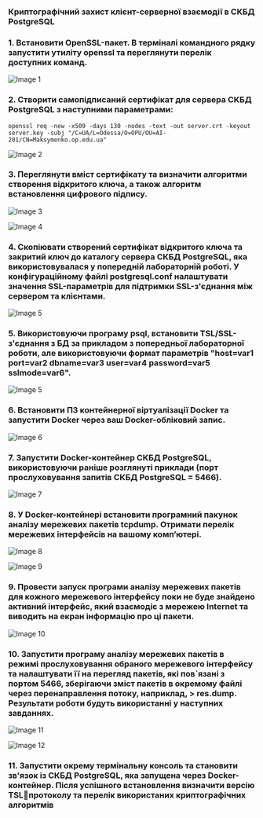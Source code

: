 ### Криптографічний захист клієнт-серверної взаємодії в СКБД PostgreSQL

### 1. Встановити OpenSSL-пакет. В терміналі командного рядку запустити утиліту openssl та переглянути перелік доступних команд.

![Image 1](https://github.com/user-attachments/assets/b5e7a1ec-ea87-4da5-a4bb-6deb6f8e7c9e)

### 2. Створити самопідписаний сертифікат для сервера СКБД PostgreSQL з наступними параметрами:

```
openssl req -new -x509 -days 130 -nodes -text -out server.crt -keyout server.key -subj "/C=UA/L=Odessa/O=OPU/OU=AI-201/CN=Maksymenko.op.edu.ua"

```

![Image 2](https://github.com/user-attachments/assets/2213d56b-f56e-4f35-83b2-d1b55c339520)

### 3. Переглянути вміст сертифікату та визначити алгоритми створення відкритого ключа, а також алгоритм встановлення цифрового підпису.

![Image 3](https://github.com/user-attachments/assets/b2934891-e9d3-4401-8a70-6438c74ba7c4)

![Image 4](https://github.com/user-attachments/assets/37463235-5676-4d81-8e78-b2ac26ae8c47)

### 4. Скопіювати створений сертифікат відкритого ключа та закритий ключ до каталогу сервера СКБД PostgreSQL, яка використовувалася у попередній лабораторній роботі. У конфігураційному файлі postgresql.conf налаштувати значення SSL-параметрів для підтримки SSL-з'єднання між сервером та клієнтами.

![Image 5](https://github.com/user-attachments/assets/10dac703-2810-48a6-9542-787c1aa53cc8)

### 5. Використовуючи програму psql, встановити TSL/SSL-з'єднання з БД за прикладом з попередньої лабораторної роботи, але використовуючи формат параметрів "host=var1 port=var2 dbname=var3 user=var4 password=var5 sslmode=var6".

![Image 5](https://github.com/user-attachments/assets/79a2b820-7f70-4848-a28f-76ecd86c7ec0)

### 6. Встановити ПЗ контейнерної віртуалізації Docker та запустити Docker через ваш Docker-обліковий запис.

![Image 6](https://github.com/user-attachments/assets/6d324e5f-43ea-47aa-9028-526b8c662702)

### 7. Запустити Docker-контейнер СКБД PostgreSQL, використовуючи раніше розглянуті приклади (порт прослуховування запитів СКБД PostgreSQL = 5466).

![Image 7](https://github.com/user-attachments/assets/9670908d-321c-471d-87fb-9089974fbd6d)

### 8. У Docker-контейнері встановити програмний пакунок аналізу мережевих пакетів tcpdump. Отримати перелік мережевих інтерфейсів на вашому комп’ютері.

![Image 8](https://github.com/user-attachments/assets/f182f944-e9d7-4ce9-bff2-b1086c6cf4fe)

![Image 9](https://github.com/user-attachments/assets/2efd6242-4ef7-4421-88ff-ed94c0837102)

### 9. Провести запуск програми аналізу мережевих пакетів для кожного мережевого інтерфейсу поки не буде знайдено активний інтерфейс, який взаємодіє з мережею Internet та виводить на екран інформацію про ці пакети.

![Image 10](https://github.com/user-attachments/assets/4290aed6-2d28-4136-a5a9-8bdb82f10224)

### 10. Запустити програму аналізу мережевих пакетів в режимі прослуховування обраного мережевого інтерфейсу та налаштувати її на перегляд пакетів, які пов`язані з портом 5466, зберігаючи зміст пакетів в окремому файлі через перенаправлення потоку, наприклад, > res.dump. Результати роботи будуть використанні у наступних завданнях.

![Image 11](https://github.com/user-attachments/assets/740308e5-4ede-4265-993b-03c95aa4af33)


![Image 12](https://github.com/user-attachments/assets/a9db6def-0008-414c-b7c5-e8856c17813f)

### 11. Запустити окрему термінальну консоль та становити зв'язок із СКБД PostgreSQL, яка запущена через Docker-контейнер. Після успішного встановлення визначити версію TSLпротоколу та перелік використаних криптографічних алгоритмів







   








   











